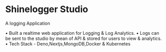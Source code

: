 # Shinelogger Studio
A logging Application


• Built a realtime web application for Logging & Log Analytics.
• Logs can be sent to the studio by mean of API & stored for users to view & analytics.
• Tech Stack - Deno,Nextjs,MongoDB,Docker & Kubernetes
